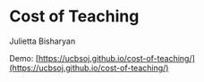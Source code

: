 Cost of Teaching
======

Julietta Bisharyan

Demo: [https://ucbsoj.github.io/cost-of-teaching/](https://ucbsoj.github.io/cost-of-teaching/)